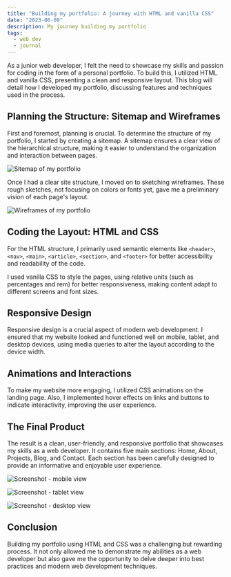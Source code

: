 ```yaml
---
title: "Building my portfolio: A journey with HTML and vanilla CSS"
date: "2023-06-09"
description: My journey building my portfolio
tags:
  - web dev
  - journal
---
```


As a junior web developer, I felt the need to showcase my skills and passion for coding in the form of a personal portfolio. To build this, I utilized HTML and vanilla CSS, presenting a clean and responsive layout. This blog will detail how I developed my portfolio, discussing features and techniques used in the process.

## Planning the Structure: Sitemap and Wireframes

First and foremost, planning is crucial. To determine the structure of my portfolio, I started by creating a sitemap. A sitemap ensures a clear view of the hierarchical structure, making it easier to understand the organization and interaction between pages.

![Sitemap of my portfolio](@images/blog-img/portfolio-1-sitemap.png)

Once I had a clear site structure, I moved on to sketching wireframes. These rough sketches, not focusing on colors or fonts yet, gave me a preliminary vision of each page's layout.

![Wireframes of my portfolio](@images/blog-img/portfolio-2-wireframes.png)

## Coding the Layout: HTML and CSS

For the HTML structure, I primarily used semantic elements like `<header>`, `<nav>`, `<main>`, `<article>`, `<section>`, and `<footer>` for better accessibility and readability of the code.

I used vanilla CSS to style the pages, using relative units (such as percentages and rem) for better responsiveness, making content adapt to different screens and font sizes.

## Responsive Design

Responsive design is a crucial aspect of modern web development. I ensured that my website looked and functioned well on mobile, tablet, and desktop devices, using media queries to alter the layout according to the device width.

## Animations and Interactions

To make my website more engaging, I utilized CSS animations on the landing page. Also, I implemented hover effects on links and buttons to indicate interactivity, improving the user experience.

## The Final Product

The result is a clean, user-friendly, and responsive portfolio that showcases my skills as a web developer. It contains five main sections: Home, About, Projects, Blog, and Contact. Each section has been carefully designed to provide an informative and enjoyable user experience.

![Screenshot - mobile view](@images/blog-img/portfolio-3-mobile-view.png)

![Screenshot - tablet view](@images/blog-img/portfolio-4-tablet-view.png)

![Screenshot - desktop view](@images/blog-img/portfolio-5-desktop-view.png)

## Conclusion

Building my portfolio using HTML and CSS was a challenging but rewarding process. It not only allowed me to demonstrate my abilities as a web developer but also gave me the opportunity to delve deeper into best practices and modern web development techniques.
